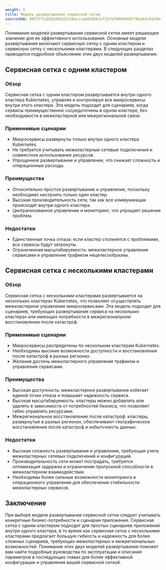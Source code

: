 ```yaml
---
weight: 5
title: Модель развертывания сервисной сетки
sourceSHA: 89f377136581892d2218acccadd39d03cf257ef8949459f795a03c91596463e1
---
```


Понимание моделей развертывания сервисной сетки имеет решающее значение для ее эффективного использования. Основные модели развертывания включают сервисную сетку с одним кластером и сервисную сетку с несколькими кластерами. В следующих разделах приводится подробное объяснение этих двух моделей развертывания.

## Сервисная сетка с одним кластером

### Обзор

Сервисная сетка с одним кластером развертывается внутри одного кластера Kubernetes, управляя и контролируя все микросервисы внутри этого кластера. Эта модель подходит для сценариев, когда сервисы преимущественно сосредоточены в одном кластере, без необходимости в межкластерной или межрегиональной связи.

### Применимые сценарии

- Микросервисы развернуты только внутри одного кластера Kubernetes.
- Не требуется учитывать межкластерные сетевые подключения и совместное использование ресурсов.
- Упрощенное развертывание и управление, что снижает сложность и операционные расходы.

### Преимущества

- Относительно простое развертывание и управление, поскольку необходимо настроить только один кластер.
- Высокая производительность сети, так как все коммуникации происходят внутри одного кластера.
- Централизованное управление и мониторинг, что упрощает решение проблем.

### Недостатки

- Единственная точка отказа: если кластер столкнется с проблемами, все сервисы будут затронуты.
- Ограниченная масштабируемость: межкластерное управление сервисами и управление трафиком нецелесообразны.

## Сервисная сетка с несколькими кластерами

### Обзор

Сервисная сетка с несколькими кластерами развертывается на нескольких кластерах Kubernetes, что позволяет осуществлять межкластерное управление микросервисами. Эта модель подходит для сценариев, требующих развертывания сервиса на нескольких кластерах или имеющих потребности в межрегиональном восстановлении после катастроф.

### Применимые сценарии

- Микросервисы распределены по нескольким кластерам Kubernetes.
- Необходимы высокие возможности доступности и восстановления после катастроф в разных регионах.
- Желание достичь межкластерного управления трафиком и управления сервисами.

### Преимущества

- Высокая доступность: межкластерное развертывание избегает единой точки отказа и повышает надежность сервиса.
- Высокая масштабируемость: кластеры можно добавлять или удалять в зависимости от потребностей бизнеса, что позволяет гибко управлять ресурсами.
- Межрегиональное восстановление после катастроф: кластеры, развернутые в разных регионах, обеспечивают географическое восстановление после катастроф и избыточность данных.

### Недостатки

- Высокая сложность развертывания и управления, требующая учета межкластерных сетевых подключений и конфигураций.
- Производительность сети может пострадать, требуется оптимизация задержки и ограничения пропускной способности в межкластерном взаимодействии.
- Необходимы более сильные возможности мониторинга и операционного управления для обеспечения стабильности межкластерных сервисов.

## Заключение

При выборе модели развертывания сервисной сетки следует учитывать конкретные бизнес-потребности и сценарии приложения. Сервисная сетка с одним кластером подходит для простых сценариев приложений внутри одного кластера, в то время как сервисная сетка с несколькими кластерами предлагает большую гибкость и надежность для более сложных сценариев, требующих межкластерных и межрегиональных возможностей. Понимание этих двух моделей развертывания поможет вам найти подробные руководства по эксплуатации и описания параметров в последующих главах для более эффективной конфигурации и управления вашей сервисной сеткой.
